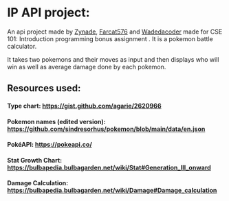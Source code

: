 # IP API project:

An api project made by [Zynade](https://github.com/Zynade), [Farcat576](https://github.com/farcat576) and [Wadedacoder](https://github.com/Wadedacoder) made for CSE 101: Introduction programming bonus assignment . It is a pokemon battle calculator.
  
  It takes two pokemons and their moves as input and then displays who will win as well as average damage done by each pokemon.

## Resources used: 

#### Type chart: https://gist.github.com/agarie/2620966
#### Pokemon names (edited version): https://github.com/sindresorhus/pokemon/blob/main/data/en.json

#### PokéAPI: https://pokeapi.co/

#### Stat Growth Chart: https://bulbapedia.bulbagarden.net/wiki/Stat#Generation_III_onward

#### Damage Calculation: https://bulbapedia.bulbagarden.net/wiki/Damage#Damage_calculation
